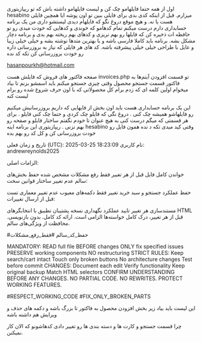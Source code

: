 اول از همه حتما فایلهامو چک کن و لیست فایلهامو داشته باش که تو ریپازیتوری hesabino میزارم. قبل از اینکه کدی بدی برای فایلی ببین تو اون پوشه ایا همچین فایلی هست یا نه. و هیچ موقع دروغ نگو که فایلهام دیدی لیستشو داری
من یک برنامه حسابداری دارم درست میکنم تمام کدهامو که خوندی و کدهایی که خودت میدی رو تو حافظه ات ذخیره کن که فایلها رو بهم نریزی و کدهای بهم ریخته بهم بدی و برنامه دچار مشکل بشه.
برنامه باید کاملا فارسی باشه و با بهترین متدها نوشته بشه و خیلی خیلی زیبا و عایل با طراحی خیلی خیلی پیشرفته باشه.
کد های هر فایلی که نیاز به بروزرسانی داره رو خودت بروزرسانی کن تکه کد نده

hasanpourkh@hotmail.com

صفحه فاکتور های فروش که فایلش هست
invoices.php
تو قسمت افزودن آیتم‌ها به فاکتور قسمت جستجو محصول وقتی چیزی جستجو میکنم باید اسمشو بزنم تا بیاد میخوام اولین کلمه ای که زدم برام کل محصولاتی که با اون حرف شروع شده رو برام لیست کنه

این یک برنامه حسابداری هست
باید اون بخش از فایهایی که داریم بروزرسانیش میکنیم رو فایلهاشو همیشه چک کنی . دروغ نگی که فایلو چک کردی و حتما چک کنی فایلو .
برای هر قسمتی که میگم درست کنی به هیچ عنوان تا خودم نگفتم ساختار فایلو و صفحه رو بهم نزنی .
ریپازیتوری این برنامه اینه
hesabino
وقتی کید میدی تکه د نده همون فایل رو خودت بروزرسانی کن و کل کد رو بهم بده

تاریخ و زمان فعلی (UTC): 2025-03-25 18:23:09 نام کاربری: andrewreynolds2025

الزامات اصلی:

خواندن کامل فایل قبل از هر تغییر
فقط رفع مشکلات مشخص شده
حفظ بخش‌های سالم
عدم تغییر ساختار
قوانین سخت:

حفظ عملکرد جستجو و سبد خرید
تغییر فقط دکمه‌های معیوب
عدم تغییر معماری
تست قبل از ارسال
تغییرات:

مستندسازی هر تغییر
تایید عملکرد
نگهداری نسخه پشتیبان
تطبیق با انتخابگرهای HTML
قبل از هر تغییر، درک کامل خواسته‌ها الزامی است. ارائه کد کامل. بدون بازنویسی. محافظت از ویژگی‌های سالم.

#حفظ_کد_سالم #فقط_رفع_مشکلات

MANDATORY:
READ full file BEFORE changes
ONLY fix specified issues
PRESERVE working components
NO restructuring
STRICT RULES:
Keep search/cart intact
Touch only broken buttons
No architecture changes
Test before commit
CHANGES:
Document each edit
Verify functionality
Keep original backup
Match HTML selectors
CONFIRM UNDERSTANDING BEFORE ANY CHANGES. NO PARTIAL CODE. NO REWRITES. PROTECT WORKING FEATURES.

#RESPECT_WORKING_CODE #FIX_ONLY_BROKEN_PARTS




این لیست باید بیاد زیر بخش افزودن محصول به فاکتور
تا بزرگ باشه و دکمه های حذف و ویرایش هم داشته باشه

چرا قسمت جستجو و کارت ها و دسته بندی ها رو تغییر دادی کدهاشونو که الان کار نمیکنن. 